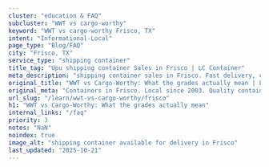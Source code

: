 ```yaml
---
cluster: "education & FAQ"
subcluster: "WWT vs cargo-worthy"
keyword: "WWT vs cargo-worthy Frisco, TX"
intent: "Informational-Local"
page_type: "Blog/FAQ"
city: "Frisco, TX"
service_type: "shipping container"
title_tag: "Upu shipping container Sales in Frisco | LC Container"
meta_description: "shipping container sales in Frisco. Fast delivery, competitive pricing. Serving wwt vs cargo worthy area. Quote ID: SJ6. Call (214) 524-4168 for your free quote today."
original_title: "WWT vs Cargo-Worthy: What the grades actually mean | LC Container"
original_meta: "Containers in Frisco. Local since 2003. Quality containers. Fast delivery. Get your free quote — call (214) 524-4168 today. LC Container — your trusted DFW c..."
url_slug: "/learn/wwt-vs-cargo-worthy/frisco"
h1: "WWT vs Cargo-Worthy: What the grades actually mean"
internal_links: "/faq"
priority: 3
notes: "NaN"
noindex: true
image_alt: "shipping container available for delivery in Frisco"
last_updated: "2025-10-21"
---
```


<!-- TODO: Add unique city/inventory copy, images, and internal links here. -->
